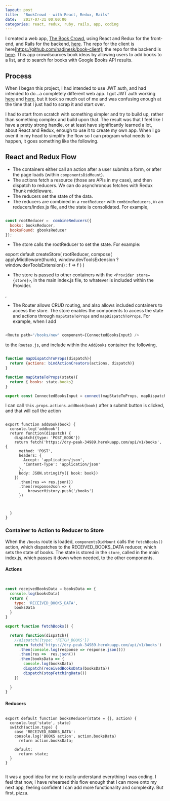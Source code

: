 ```yaml
---
layout: post
title:  "BookCrowd - with React, Redux, Rails"
date:   2017-07-31 00:00:00
categories: react, redux, ruby, rails, app, coding
---
```


I created a web app, [The Book Crowd](https://glacial-atoll-99448.herokuapp.com/), using React and Redux for the front-end, and Rails for the backend, [here](https://dry-peak-34989.herokuapp.com/api/v1/books). The repo for the client is here[https://github.com/nadinesk/book-client]; the repo for the backend is [here](https://github.com/nadinesk/book-api). This app crowdsources book ideas by allowing users to add books to a list, and to search for books with Google Books API results. 

## Process

When I began this project, I had intended to use JWT auth, and had intended to do...a completely different web app. I got JWT auth working [here](https://github.com/nadinesk/good_decision_client) and [here](https://github.com/nadinesk/good_decision), but it took so much out of me and was confusing enough at the time that I just had to scrap it and start over. 

I had to start from scratch with something simpler and try to build up, rather than something complex and build upon that. The result was that I feel like I have a pretty strong handle, or at least have significantly learned a lot, about React and Redux, enough to use it to create my own app. When I go over it in my head to simplify the flow so I can program what needs to happen, it goes something like the following. 

## React and Redux Flow 

* The containers either call an action after a user submits a form, or after the page loads (within `componentsDidMount`). 
* The actions fetch a resource (those are APIs in my case), and then dispatch to reducers. We can do asynchronous fetches with Redux Thunk middleware.
* The reducers set the state of the data. 
* The reducers are combined in a `rootReducer` with `combineReducers`, in an reducers/index.js file, and the state is consolidated.  For example, 

``` Javascript 

const rootReducer =  combineReducers({  
  books: booksReducer,
  booksFound: gbooksReducer
});

```

* The store calls the rootReducer to set the state. For example: 

export default createStore(
  rootReducer,
  compose(
    applyMiddleware(thunk),
    window.devToolsExtension ? window.devToolsExtension() : f => f
  )
)

* The store is passed to other containers with the `<Provider store={store}>`, in the main index.js file, to whatever is included within the Provider.

<Provider store={store}>       
      <Router history={browserHistory} routes={Routes} />           
  </Provider>,

* The Router allows CRUD routing, and also allows included containers to access the store. The store enables the components to access the state and actions through `mapStateToProps` and `mapDispatchToProps`. For example, when I add

``` Javascript

<Route path="/books/new" component={ConnectedBooksInput} />

```

to the `Routes.js`, and include within the `AddBooks` container the following,  

``` Javascript 

function mapDispatchToProps(dispatch){
  return {actions: bindActionCreators(actions, dispatch)}
}

function mapStateToProps(state){
  return { books: state.books}
}

export const ConnectedBooksInput = connect(mapStateToProps, mapDispatchToProps)(AddBook)

```

I can call `this.props.actions.addBook(book)` after a submit button is clicked, and that will call the action

```

export function addBook(book) {    
  console.log('addbook')
  return function(dispatch) {    
    dispatch({type: 'POST_BOOK'})
    return fetch('https://dry-peak-34989.herokuapp.com/api/v1/books', {
      method: 'POST',
      headers: {
        Accept: 'application/json',
        'Content-Type': 'application/json'
      },
      body: JSON.stringify({ book: book})      
    })
      .then(res => res.json())
      .then(responseJson => {             
          browserHistory.push('/books')          
      })



  }
}

```

### Container to Action to Reducer to Store

When the `/books` route is loaded, `componentsDidMount` calls the `fetchBooks()` action, which dispatches to the RECEIVED_BOOKS_DATA reducer, which sets the state of books. The state is stored in the `store`, called in the main index.js, which passes it down when needed, to the other components. 

#### Actions

``` Javascript 


const receivedBooksData = booksData => {
  console.log(booksData)
  return {
    type: 'RECEIVED_BOOKS_DATA',
    booksData
  }
}

export function fetchBooks() {

  return function(dispatch){    
    //dispatch({type: 'FETCH_BOOKS'})
    return fetch('https://dry-peak-34989.herokuapp.com/api/v1/books')
      .then(console.log(response => response.json()))
      .then(res =>  res.json())
      .then(booksData => {
        console.log(booksData)
        dispatch(receivedBooksData(booksData))
        dispatch(stopFetchingData())
    })
   
  }
}


```

#### Reducers

```

export default function booksReducer(state = {}, action) {
  console.log('state', state)
  switch(action.type) {
    case 'RECEIVED_BOOKS_DATA':    
    console.log('BOOKS action', action.booksData)
      return action.booksData;
    
    default: 
      return state;
  }
}


```

It was a good idea for me to really understand everything I was coding. I feel that now, I have rehearsed this flow enough that I can move onto my next app, feeling confident I can add more functionality and complexity. But first, pizza. 



